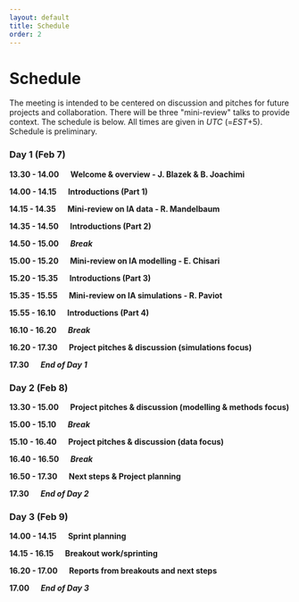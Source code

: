 ```yaml
---
layout: default
title: Schedule
order: 2
---
```


# Schedule

The meeting is intended to be centered on discussion and pitches for future projects and collaboration. There will be three "mini-review" talks to provide context. The schedule is below. All times are given in _UTC_ (=_EST_+5). Schedule is preliminary.

### Day 1 (Feb 7)

**13.30 - 14.00 &emsp; Welcome & overview - J. Blazek & B. Joachimi**

**14.00 - 14.15 &emsp; Introductions (Part 1)**

**14.15 - 14.35 &emsp; Mini-review on IA data - R. Mandelbaum**

**14.35 - 14.50 &emsp; Introductions (Part 2)**

**14.50 - 15.00 &emsp; _Break_**

**15.00 - 15.20 &emsp; Mini-review on IA modelling - E. Chisari**

**15.20 - 15.35 &emsp; Introductions (Part 3)**

**15.35 - 15.55 &emsp; Mini-review on IA simulations - R. Paviot**

**15.55 - 16.10 &emsp; Introductions (Part 4)**

**16.10 - 16.20 &emsp; _Break_**

**16.20 - 17.30 &emsp; Project pitches & discussion (simulations focus)**

**17.30 &emsp; _End of Day 1_**


### Day 2 (Feb 8)

**13.30 - 15.00 &emsp; Project pitches & discussion (modelling & methods focus)**

**15.00 - 15.10 &emsp; _Break_**

**15.10 - 16.40 &emsp; Project pitches & discussion (data focus)**

**16.40 - 16.50 &emsp; _Break_**

**16.50 - 17.30 &emsp; Next steps & Project planning**

**17.30 &emsp; _End of Day 2_**


### Day 3 (Feb 9)

**14.00 - 14.15 &emsp; Sprint planning**

**14.15 - 16.15 &emsp; Breakout work/sprinting**

**16.20 - 17.00 &emsp; Reports from breakouts and next steps**

**17.00 &emsp; _End of Day 3_**


